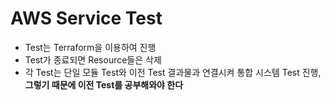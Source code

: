 # AWS Service Test
* Test는 Terraform을 이용하여 진행
* Test가 종료되면 Resource들은 삭제
* 각 Test는 단일 모듈 Test와 이전 Test 결과물과 연결시켜 통합 시스템 Test 진행, __그렇기 때문에 이전 Test를 공부해와야 한다__

